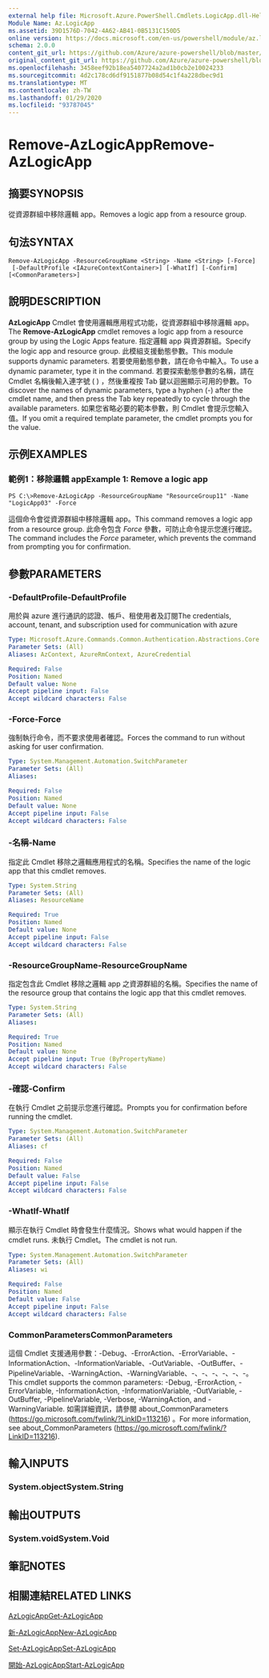 ```yaml
---
external help file: Microsoft.Azure.PowerShell.Cmdlets.LogicApp.dll-Help.xml
Module Name: Az.LogicApp
ms.assetid: 39D1576D-7042-4A62-AB41-0B5131C150D5
online version: https://docs.microsoft.com/en-us/powershell/module/az.logicapp/remove-azlogicapp
schema: 2.0.0
content_git_url: https://github.com/Azure/azure-powershell/blob/master/src/LogicApp/LogicApp/help/Remove-AzLogicApp.md
original_content_git_url: https://github.com/Azure/azure-powershell/blob/master/src/LogicApp/LogicApp/help/Remove-AzLogicApp.md
ms.openlocfilehash: 3458eef92b18ea5407724a2ad1b0cb2e10024233
ms.sourcegitcommit: 4d2c178cd6df9151877b08d54c1f4a228dbec9d1
ms.translationtype: MT
ms.contentlocale: zh-TW
ms.lasthandoff: 01/29/2020
ms.locfileid: "93787045"
---
```

# <span data-ttu-id="d58ef-101">Remove-AzLogicApp</span><span class="sxs-lookup"><span data-stu-id="d58ef-101">Remove-AzLogicApp</span></span>

## <span data-ttu-id="d58ef-102">摘要</span><span class="sxs-lookup"><span data-stu-id="d58ef-102">SYNOPSIS</span></span>
<span data-ttu-id="d58ef-103">從資源群組中移除邏輯 app。</span><span class="sxs-lookup"><span data-stu-id="d58ef-103">Removes a logic app from a resource group.</span></span>

## <span data-ttu-id="d58ef-104">句法</span><span class="sxs-lookup"><span data-stu-id="d58ef-104">SYNTAX</span></span>

```
Remove-AzLogicApp -ResourceGroupName <String> -Name <String> [-Force]
 [-DefaultProfile <IAzureContextContainer>] [-WhatIf] [-Confirm] [<CommonParameters>]
```

## <span data-ttu-id="d58ef-105">說明</span><span class="sxs-lookup"><span data-stu-id="d58ef-105">DESCRIPTION</span></span>
<span data-ttu-id="d58ef-106">**AzLogicApp** Cmdlet 會使用邏輯應用程式功能，從資源群組中移除邏輯 app。</span><span class="sxs-lookup"><span data-stu-id="d58ef-106">The **Remove-AzLogicApp** cmdlet removes a logic app from a resource group by using the Logic Apps feature.</span></span>
<span data-ttu-id="d58ef-107">指定邏輯 app 與資源群組。</span><span class="sxs-lookup"><span data-stu-id="d58ef-107">Specify the logic app and resource group.</span></span>
<span data-ttu-id="d58ef-108">此模組支援動態參數。</span><span class="sxs-lookup"><span data-stu-id="d58ef-108">This module supports dynamic parameters.</span></span>
<span data-ttu-id="d58ef-109">若要使用動態參數，請在命令中輸入。</span><span class="sxs-lookup"><span data-stu-id="d58ef-109">To use a dynamic parameter, type it in the command.</span></span>
<span data-ttu-id="d58ef-110">若要探索動態參數的名稱，請在 Cmdlet 名稱後輸入連字號 ( ) ，然後重複按 Tab 鍵以迴圈顯示可用的參數。</span><span class="sxs-lookup"><span data-stu-id="d58ef-110">To discover the names of dynamic parameters, type a hyphen (-) after the cmdlet name, and then press the Tab key repeatedly to cycle through the available parameters.</span></span>
<span data-ttu-id="d58ef-111">如果您省略必要的範本參數，則 Cmdlet 會提示您輸入值。</span><span class="sxs-lookup"><span data-stu-id="d58ef-111">If you omit a required template parameter, the cmdlet prompts you for the value.</span></span>

## <span data-ttu-id="d58ef-112">示例</span><span class="sxs-lookup"><span data-stu-id="d58ef-112">EXAMPLES</span></span>

### <span data-ttu-id="d58ef-113">範例1：移除邏輯 app</span><span class="sxs-lookup"><span data-stu-id="d58ef-113">Example 1: Remove a logic app</span></span>
```
PS C:\>Remove-AzLogicApp -ResourceGroupName "ResourceGroup11" -Name "LogicApp03" -Force
```

<span data-ttu-id="d58ef-114">這個命令會從資源群組中移除邏輯 app。</span><span class="sxs-lookup"><span data-stu-id="d58ef-114">This command removes a logic app from a resource group.</span></span>
<span data-ttu-id="d58ef-115">此命令包含 *Force* 參數，可防止命令提示您進行確認。</span><span class="sxs-lookup"><span data-stu-id="d58ef-115">The command includes the *Force* parameter, which prevents the command from prompting you for confirmation.</span></span>

## <span data-ttu-id="d58ef-116">參數</span><span class="sxs-lookup"><span data-stu-id="d58ef-116">PARAMETERS</span></span>

### <span data-ttu-id="d58ef-117">-DefaultProfile</span><span class="sxs-lookup"><span data-stu-id="d58ef-117">-DefaultProfile</span></span>
<span data-ttu-id="d58ef-118">用於與 azure 進行通訊的認證、帳戶、租使用者及訂閱</span><span class="sxs-lookup"><span data-stu-id="d58ef-118">The credentials, account, tenant, and subscription used for communication with azure</span></span>

```yaml
Type: Microsoft.Azure.Commands.Common.Authentication.Abstractions.Core.IAzureContextContainer
Parameter Sets: (All)
Aliases: AzContext, AzureRmContext, AzureCredential

Required: False
Position: Named
Default value: None
Accept pipeline input: False
Accept wildcard characters: False
```

### <span data-ttu-id="d58ef-119">-Force</span><span class="sxs-lookup"><span data-stu-id="d58ef-119">-Force</span></span>
<span data-ttu-id="d58ef-120">強制執行命令，而不要求使用者確認。</span><span class="sxs-lookup"><span data-stu-id="d58ef-120">Forces the command to run without asking for user confirmation.</span></span>

```yaml
Type: System.Management.Automation.SwitchParameter
Parameter Sets: (All)
Aliases:

Required: False
Position: Named
Default value: None
Accept pipeline input: False
Accept wildcard characters: False
```

### <span data-ttu-id="d58ef-121">-名稱</span><span class="sxs-lookup"><span data-stu-id="d58ef-121">-Name</span></span>
<span data-ttu-id="d58ef-122">指定此 Cmdlet 移除之邏輯應用程式的名稱。</span><span class="sxs-lookup"><span data-stu-id="d58ef-122">Specifies the name of the logic app that this cmdlet removes.</span></span>

```yaml
Type: System.String
Parameter Sets: (All)
Aliases: ResourceName

Required: True
Position: Named
Default value: None
Accept pipeline input: False
Accept wildcard characters: False
```

### <span data-ttu-id="d58ef-123">-ResourceGroupName</span><span class="sxs-lookup"><span data-stu-id="d58ef-123">-ResourceGroupName</span></span>
<span data-ttu-id="d58ef-124">指定包含此 Cmdlet 移除之邏輯 app 之資源群組的名稱。</span><span class="sxs-lookup"><span data-stu-id="d58ef-124">Specifies the name of the resource group that contains the logic app that this cmdlet removes.</span></span>

```yaml
Type: System.String
Parameter Sets: (All)
Aliases:

Required: True
Position: Named
Default value: None
Accept pipeline input: True (ByPropertyName)
Accept wildcard characters: False
```

### <span data-ttu-id="d58ef-125">-確認</span><span class="sxs-lookup"><span data-stu-id="d58ef-125">-Confirm</span></span>
<span data-ttu-id="d58ef-126">在執行 Cmdlet 之前提示您進行確認。</span><span class="sxs-lookup"><span data-stu-id="d58ef-126">Prompts you for confirmation before running the cmdlet.</span></span>

```yaml
Type: System.Management.Automation.SwitchParameter
Parameter Sets: (All)
Aliases: cf

Required: False
Position: Named
Default value: False
Accept pipeline input: False
Accept wildcard characters: False
```

### <span data-ttu-id="d58ef-127">-WhatIf</span><span class="sxs-lookup"><span data-stu-id="d58ef-127">-WhatIf</span></span>
<span data-ttu-id="d58ef-128">顯示在執行 Cmdlet 時會發生什麼情況。</span><span class="sxs-lookup"><span data-stu-id="d58ef-128">Shows what would happen if the cmdlet runs.</span></span>
<span data-ttu-id="d58ef-129">未執行 Cmdlet。</span><span class="sxs-lookup"><span data-stu-id="d58ef-129">The cmdlet is not run.</span></span>

```yaml
Type: System.Management.Automation.SwitchParameter
Parameter Sets: (All)
Aliases: wi

Required: False
Position: Named
Default value: False
Accept pipeline input: False
Accept wildcard characters: False
```

### <span data-ttu-id="d58ef-130">CommonParameters</span><span class="sxs-lookup"><span data-stu-id="d58ef-130">CommonParameters</span></span>
<span data-ttu-id="d58ef-131">這個 Cmdlet 支援通用參數：-Debug、-ErrorAction、-ErrorVariable、-InformationAction、-InformationVariable、-OutVariable、-OutBuffer、-PipelineVariable、-WarningAction、-WarningVariable、-、-、-、-、-、-。</span><span class="sxs-lookup"><span data-stu-id="d58ef-131">This cmdlet supports the common parameters: -Debug, -ErrorAction, -ErrorVariable, -InformationAction, -InformationVariable, -OutVariable, -OutBuffer, -PipelineVariable, -Verbose, -WarningAction, and -WarningVariable.</span></span> <span data-ttu-id="d58ef-132">如需詳細資訊，請參閱 about_CommonParameters (https://go.microsoft.com/fwlink/?LinkID=113216) 。</span><span class="sxs-lookup"><span data-stu-id="d58ef-132">For more information, see about_CommonParameters (https://go.microsoft.com/fwlink/?LinkID=113216).</span></span>

## <span data-ttu-id="d58ef-133">輸入</span><span class="sxs-lookup"><span data-stu-id="d58ef-133">INPUTS</span></span>

### <span data-ttu-id="d58ef-134">System.object</span><span class="sxs-lookup"><span data-stu-id="d58ef-134">System.String</span></span>

## <span data-ttu-id="d58ef-135">輸出</span><span class="sxs-lookup"><span data-stu-id="d58ef-135">OUTPUTS</span></span>

### <span data-ttu-id="d58ef-136">System.void</span><span class="sxs-lookup"><span data-stu-id="d58ef-136">System.Void</span></span>

## <span data-ttu-id="d58ef-137">筆記</span><span class="sxs-lookup"><span data-stu-id="d58ef-137">NOTES</span></span>

## <span data-ttu-id="d58ef-138">相關連結</span><span class="sxs-lookup"><span data-stu-id="d58ef-138">RELATED LINKS</span></span>

[<span data-ttu-id="d58ef-139">AzLogicApp</span><span class="sxs-lookup"><span data-stu-id="d58ef-139">Get-AzLogicApp</span></span>](./Get-AzLogicApp.md)

[<span data-ttu-id="d58ef-140">新-AzLogicApp</span><span class="sxs-lookup"><span data-stu-id="d58ef-140">New-AzLogicApp</span></span>](./New-AzLogicApp.md)

[<span data-ttu-id="d58ef-141">Set-AzLogicApp</span><span class="sxs-lookup"><span data-stu-id="d58ef-141">Set-AzLogicApp</span></span>](./Set-AzLogicApp.md)

[<span data-ttu-id="d58ef-142">開始-AzLogicApp</span><span class="sxs-lookup"><span data-stu-id="d58ef-142">Start-AzLogicApp</span></span>](./Start-AzLogicApp.md)


